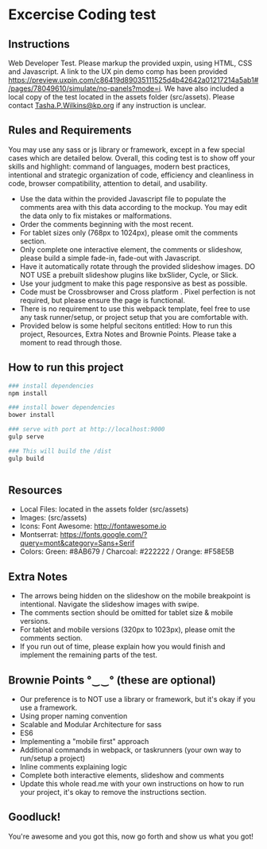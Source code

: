 # Excercise Coding test
## Instructions

Web Developer Test. Please markup the provided uxpin, using HTML, CSS and Javascript. A link to the UX pin demo comp has been provided https://preview.uxpin.com/c86419d89035111525d4b42642a01217214a5ab1#/pages/78049610/simulate/no-panels?mode=i. We have also included a local copy of the test located in the assets folder (src/assets).
Please contact Tasha.P.Wilkins@kp.org if any instruction is unclear. 

## Rules and Requirements

You may use any sass or js library or framework, except in a few special cases which are detailed below. Overall, this coding test is to show off your skills and highlight: command of languages, modern best practices, intentional and strategic organization of code, efficiency and cleanliness in code, browser compatibility, attention to detail, and usability.

-  Use the data within the provided Javascript file to populate the comments area with this data according to the mockup. You may edit the data only to fix mistakes or malformations.
-  Order the comments beginning with the most recent.
-  For tablet sizes only (768px to 1024px), please omit the comments section.
-  Only complete one interactive element, the comments or slideshow, please build a simple fade-in, fade-out  with Javascript. 
-  Have it automatically rotate through the provided slideshow images. DO NOT USE a prebuilt slideshow plugins like bxSlider, Cycle, or Slick.
-  Use your judgment to make this page responsive as best as possible. 
-  Code must be Crossbrowser and Cross platform . Pixel perfection is not required, but please ensure the page is functional.
-  There is no requirement to use this webpack template, feel free to use any task runner/setup, or project setup that you are comfortable with.
-  Provided below is some helpful secitons entitled: How to run this project, Resources, Extra Notes and Brownie Points. Please take a moment to read through those.

## How to run this project

``` bash
### install dependencies
npm install

### install bower dependencies
bower install

### serve with port at http://localhost:9000
gulp serve

### This will build the /dist 
gulp build



```

## Resources
- Local Files: located in the assets folder (src/assets)
- Images: (src/assets)
- Icons: Font Awesome: http://fontawesome.io
- Montserrat: https://fonts.google.com/?query=mont&category=Sans+Serif
- Colors: Green: #8AB679 / Charcoal: #222222 / Orange: #F58E5B 

## Extra Notes
- The arrows being hidden on the slideshow on the mobile breakpoint is intentional. Navigate the slideshow images with swipe.
- The comments section should be omitted for tablet size & mobile versions.
- For tablet and mobile versions (320px to 1023px), please omit the comments section.
-  If you run out of time, please explain how you would finish and implement the remaining parts of the test.


## Brownie Points °‿‿° (these are optional)
-  Our preference is to NOT use a library or framework, but it's okay if you use a framework.
- Using proper naming convention
- Scalable and Modular Architecture for sass
- ES6 
- Implementing a "mobile first" approach
- Additional commands in webpack, or taskrunners (your own way to run/setup a project)
- Inline comments explaining logic
- Complete both interactive elements, slideshow and comments
- Update this whole read.me with your own instructions on how to run your project, it's okay to remove the instructions section.

## Goodluck!
You're awesome and you got this, now go forth and show us what you got!
